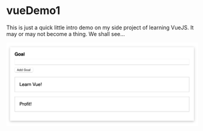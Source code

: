 # vueDemo1

This is just a quick little intro demo on my side project of learning VueJS. It may or may not become a thing. We shall see...

![Demo 1](./images/demo1.png)
